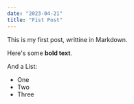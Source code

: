 ```yaml
---
date: "2023-04-21"
title: "Fist Post"
---
```



This is my first post, writtine in Markdown.

Here's some __bold text__.


And a List:


* One 
* Two
* Three